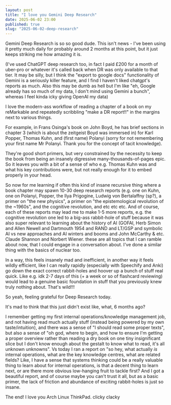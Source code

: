 ```yaml
---
layout: post
title: "I love you Gemini Deep Research" 
date: 2025-06-02 23:00 
published: true 
slug: "2025-06-02-deep-research"
---
```


Gemini Deep Research is so so good dude. 
This isn't news - I've been using it pretty much daily for probably around 2
months at this point, but it just keeps striking me how amazing it is. 

(I've used ChatGPT deep research too, in fact I paid £200 for a month of
uber-pro or whatever it's called back when DR was only available to that tier.
It may be silly, but I think the "export to google docs" functionality of Gemini
is a seriously killer feature, and I find I haven't liked chatgpt's reports as
much. Also this may be dumb as hell but I'm like "eh, Google already has so much
of my data, I don't mind using Gemini a bunch", whereas I feel kinda icky giving
OpenAI my data)

I love the modern-ass workflow of reading a chapter of a book on my reMarkable
and repeatedly scribbling "make a DR report!!" in the margins next to various
things. 

For example, in Frans Osinga's book on John Boyd, he has brief sections in
chapter 3 (which is about the zeitgeist Boyd was immersed in) for Karl Popper,
Thomas Kuhn, and (first name) Polanyi (sorry for not remembering your first name
Mr Polanyi. Thank you for the concept of tacit knowledge).

They're good short primers, but very constrained by the necessity to keep the
book from being an insanely digressive many-thousands-of-pages epic. So it
leaves you with a bit of a sense of who e.g. Thomas Kuhn was and what his key
contributions were, but not really enough for it to embed properly in your head. 

So now for me learning if often this kind of insane recursive thing where a book
chapter may spawn 10-30 deep research reports (e.g. one on Kuhn, one on Polanyi,
Popper, the Ilya Prigogine, Ludwig von Bertalaffny (sp?), a primer on "the new
physics", a primer on "the epistemological revolution of the ~1960s", and the
cognitive revolution, and etc etc etc. And of course, each of these reports may
lead me to make 1-5 more reports, e.g. the cognitive revolution one led to a
big-ass rabbit-hole of stuff because it was also super relevant to learning
about the history of AI (GOFAI, Herb Simon and Allen Newell and Dartmouth 1954
and RAND and LT/GSP and symbolic AI vs new approaches and AI winters and booms
and John McCarthy & etc. Claude Shannon and Norbert Wiener. these are all topics
that I can ramble about now, that I could engage in a conversation about. I've
done a similar thing with the basics of nuclear too.

In a way, this feels insanely mad and inefficient, in another way it feels
wildly efficient, like I can really rapidly (especially with Speechify and Anki)
go down the exact correct rabbit-holes and hoover up a bunch of stuff real
quick. Like e.g. idk 2-7 days of this (+ a week or so of flashcard reviewing)
would lead to a genuine basic foundation in stuff that you previously knew truly
nothing about. That's wild!!!

So yeah, feeling grateful for Deep Research today. 

It's mad to think that this just didn't exist like, what, 6 months ago? 

I remember getting my first internal operations/knowledge management job, and
not having read much actually stuff (instead being powered by my own
taste/intuition), and there was a sense of "I should read some proper texts",
but also a sense of "oh god, where to begin, and how to ensure I'm getting a
proper overview rather than reading a dry book on one tiny insignificant slice
but I don't know enough about the gestalt to know what to read, it's all unknown
unknowns". Vs today I ran a report on "so hey, what actually _is_ internal
operations, what are the key knowledge centres, what are related fields? Like, I
have a sense that systems thinking could be a really valuable thing to learn
about for internal operations, is that a decent thing to learn next, or are
there more obvious low-hanging fruit to tackle first? And I got a beautiful
report, and of course maybe you can't trust it all, but as a basic primer, the
lack of friction and abundance of exciting rabbit-holes is just so insane. 

The end! I love you Arch Linux ThinkPad. clicky clacky 
